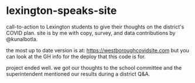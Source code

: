 # lexington-speaks-site

call-to-action to Lexington students to give their thoughts on the district's COVID plan. site is by me with copy, survey, and data contributions by @kunalbotla.

the most up to date version is at: https://westboroughcovidsite.com but you can look at the GH info for the deploy that this code is for.

project ended well. we got our thoughts to the school committee and the superintendent mentioned our results during a district Q&A.
